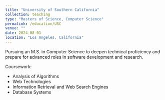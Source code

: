 ```yaml
---
title: "University of Southern California"
collection: teaching
type: "Masters of Science, Computer Science"
permalink: /education/USC
venue: ""
date: 2024-08-01
location: "Los Angeles, California"
---
```


Pursuing an M.S. in Computer Science to deepen technical proficiency and prepare for advanced roles in software development and research.

Coursework:
- Analysis of Algorithms
- Web Technologies
- Information Retrieval and Web Search Engines
- Database Systems